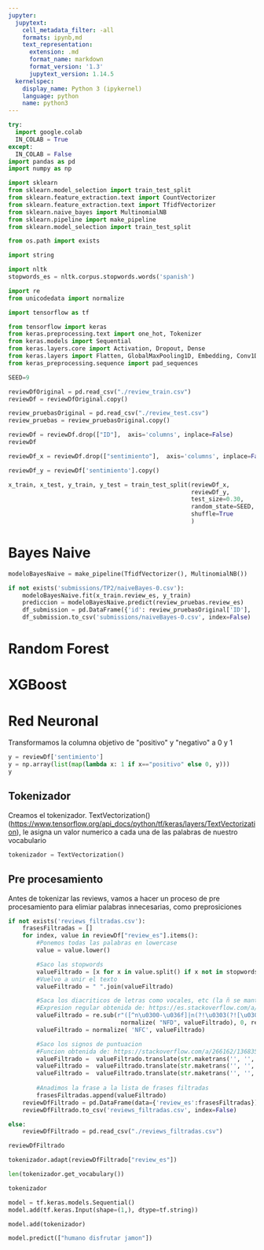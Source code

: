 ```yaml
---
jupyter:
  jupytext:
    cell_metadata_filter: -all
    formats: ipynb,md
    text_representation:
      extension: .md
      format_name: markdown
      format_version: '1.3'
      jupytext_version: 1.14.5
  kernelspec:
    display_name: Python 3 (ipykernel)
    language: python
    name: python3
---
```


```python
try:
  import google.colab
  IN_COLAB = True
except:
  IN_COLAB = False
import pandas as pd 
import numpy as np

import sklearn
from sklearn.model_selection import train_test_split
from sklearn.feature_extraction.text import CountVectorizer
from sklearn.feature_extraction.text import TfidfVectorizer
from sklearn.naive_bayes import MultinomialNB
from sklearn.pipeline import make_pipeline
from sklearn.model_selection import train_test_split

from os.path import exists

import string

import nltk
stopwords_es = nltk.corpus.stopwords.words('spanish')

import re
from unicodedata import normalize

import tensorflow as tf

from tensorflow import keras
from keras.preprocessing.text import one_hot, Tokenizer
from keras.models import Sequential
from keras.layers.core import Activation, Dropout, Dense
from keras.layers import Flatten, GlobalMaxPooling1D, Embedding, Conv1D, LSTM, TextVectorization
from keras_preprocessing.sequence import pad_sequences
```

```python
SEED=9
```

```python
reviewDfOriginal = pd.read_csv("./review_train.csv")
reviewDf = reviewDfOriginal.copy()
```

```python
review_pruebasOriginal = pd.read_csv("./review_test.csv")
review_pruebas = review_pruebasOriginal.copy()
```

```python
reviewDf = reviewDf.drop(["ID"],  axis='columns', inplace=False)
reviewDf
```

```python
reviewDf_x = reviewDf.drop(["sentimiento"],  axis='columns', inplace=False)

reviewDf_y = reviewDf['sentimiento'].copy()

x_train, x_test, y_train, y_test = train_test_split(reviewDf_x,
                                                    reviewDf_y,
                                                    test_size=0.30,
                                                    random_state=SEED,
                                                    shuffle=True
                                                    )
```

# Bayes Naive

```python
modeloBayesNaive = make_pipeline(TfidfVectorizer(), MultinomialNB())
```

```python
if not exists('submissions/TP2/naiveBayes-0.csv'):
    modeloBayesNaive.fit(x_train.review_es, y_train)
    prediccion = modeloBayesNaive.predict(review_pruebas.review_es)
    df_submission = pd.DataFrame({'id': review_pruebasOriginal['ID'], 'sentimiento': prediccion})
    df_submission.to_csv('submissions/naiveBayes-0.csv', index=False)
```

# Random Forest


# XGBoost



# Red Neuronal


Transformamos la columna objetivo de "positivo" y "negativo" a 0 y 1

```python
y = reviewDf['sentimiento']
y = np.array(list(map(lambda x: 1 if x=="positivo" else 0, y)))
y
```
## Tokenizador


Creamos el tokenizador. TextVectorization() (https://www.tensorflow.org/api_docs/python/tf/keras/layers/TextVectorization), le asigna un valor numerico a cada una de las palabras de nuestro vocabulario

```python
tokenizador = TextVectorization()
```

## Pre procesamiento


Antes de tokenizar las reviews, vamos a hacer un proceso de pre procesamiento para elimiar palabras innecesarias, como preprosiciones 

```python
if not exists('reviews_filtradas.csv'):
    frasesFiltradas = []
    for index, value in reviewDf["review_es"].items():
        #Ponemos todas las palabras en lowercase
        value = value.lower()

        #Saco las stopwords
        valueFiltrado = [x for x in value.split() if x not in stopwords_es]
        #Vuelvo a unir el texto
        valueFiltrado = " ".join(valueFiltrado)

        #Saca los diacriticos de letras como vocales, etc (la ñ se mantiene)
        #Expresion regular obtenida de: https://es.stackoverflow.com/a/139811
        valueFiltrado = re.sub(r"([^n\u0300-\u036f]|n(?!\u0303(?![\u0300-\u036f])))[\u0300-\u036f]+", r"\1", 
                                normalize( "NFD", valueFiltrado), 0, re.I)
        valueFiltrado = normalize( 'NFC', valueFiltrado)

        #Saco los signos de puntuacion
        #Funcion obtenida de: https://stackoverflow.com/a/266162/13683575
        valueFiltrado =  valueFiltrado.translate(str.maketrans('', '', string.punctuation))
        valueFiltrado =  valueFiltrado.translate(str.maketrans('', '', '¡'))
        valueFiltrado =  valueFiltrado.translate(str.maketrans('', '', '¿'))
        
        #Anadimos la frase a la lista de frases filtradas
        frasesFiltradas.append(valueFiltrado)
    reviewDfFiltrado = pd.DataFrame(data={'review_es':frasesFiltradas})
    reviewDfFiltrado.to_csv('reviews_filtradas.csv', index=False)

else:
    reviewDfFiltrado = pd.read_csv("./reviews_filtradas.csv")

reviewDfFiltrado

```

```python
tokenizador.adapt(reviewDfFiltrado["review_es"])
```

```python
len(tokenizador.get_vocabulary())
```

```python
tokenizador
```

```python
model = tf.keras.models.Sequential()
model.add(tf.keras.Input(shape=(1,), dtype=tf.string))

model.add(tokenizador)

```

```python
model.predict(["humano disfrutar jamon"])

```

```python

```
